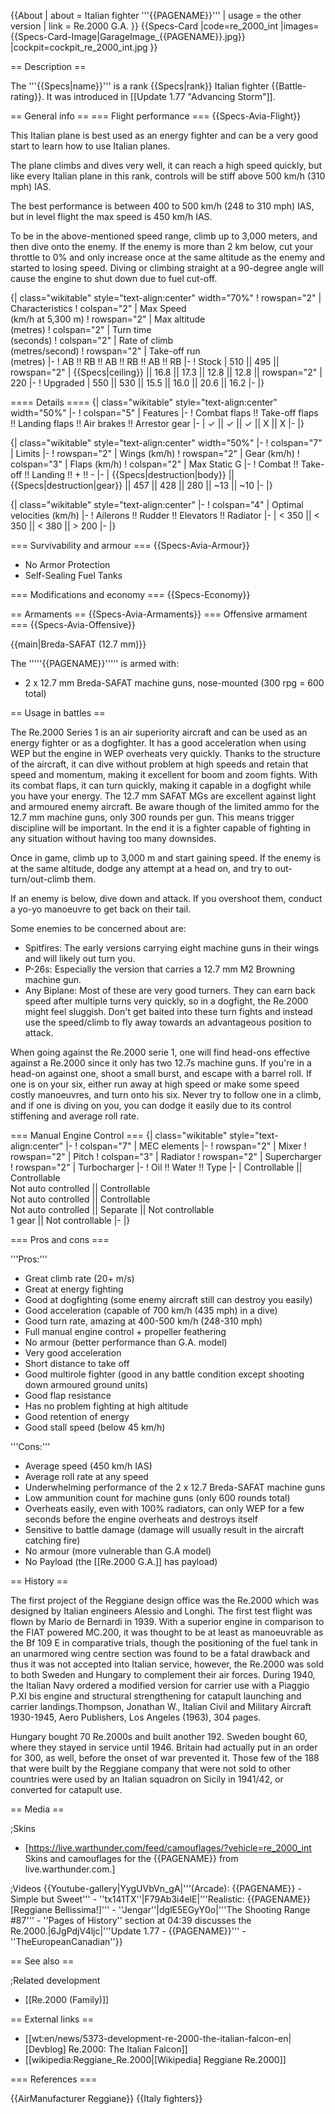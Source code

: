 {{About
| about = Italian fighter '''{{PAGENAME}}'''
| usage = the other version
| link = Re.2000 G.A.
}}
{{Specs-Card
|code=re_2000_int
|images={{Specs-Card-Image|GarageImage_{{PAGENAME}}.jpg}}
|cockpit=cockpit_re_2000_int.jpg
}}

== Description ==

<!-- ''In the description, the first part should be about the history of and the creation and combat usage of the aircraft, as well as its key features. In the second part, tell the reader about the aircraft in the game. Insert a screenshot of the vehicle, so that if the novice player does not remember the vehicle by name, he will immediately understand what kind of vehicle the article is talking about.'' -->

The '''{{Specs|name}}''' is a rank {{Specs|rank}} Italian fighter {{Battle-rating}}. It was introduced in [[Update 1.77 "Advancing Storm"]].

== General info ==
=== Flight performance ===
{{Specs-Avia-Flight}}

<!-- ''Describe how the aircraft behaves in the air. Speed, manoeuvrability, acceleration and allowable loads - these are the most important characteristics of the vehicle.'' -->

This Italian plane is best used as an energy fighter and can be a very good start to learn how to use Italian planes.

The plane climbs and dives very well, it can reach a high speed quickly, but like every Italian plane in this rank, controls will be stiff above 500 km/h (310 mph) IAS.

The best performance is between 400 to 500 km/h (248 to 310 mph) IAS, but in level flight the max speed is 450 km/h IAS.

To be in the above-mentioned speed range, climb up to 3,000 meters, and then dive onto the enemy. If the enemy is more than 2 km below, cut your throttle to 0% and only increase once at the same altitude as the enemy and started to losing speed. Diving or climbing straight at a 90-degree angle will cause the engine to shut down due to fuel cut-off.

{| class="wikitable" style="text-align:center" width="70%"
! rowspan="2" | Characteristics
! colspan="2" | Max Speed<br>(km/h at 5,300 m)
! rowspan="2" | Max altitude<br>(metres)
! colspan="2" | Turn time<br>(seconds)
! colspan="2" | Rate of climb<br>(metres/second)
! rowspan="2" | Take-off run<br>(metres)
|-
! AB !! RB !! AB !! RB !! AB !! RB
|-
! Stock
| 510 || 495 || rowspan="2" | {{Specs|ceiling}} || 16.8 || 17.3 || 12.8 || 12.8 || rowspan="2" | 220
|-
! Upgraded
| 550 || 530 || 15.5 || 16.0 || 20.6 || 16.2
|-
|}

==== Details ====
{| class="wikitable" style="text-align:center" width="50%"
|-
! colspan="5" | Features
|-
! Combat flaps !! Take-off flaps !! Landing flaps !! Air brakes !! Arrestor gear
|-
| ✓ || ✓ || ✓ || X || X <!-- ✓ -->
|-
|}

{| class="wikitable" style="text-align:center" width="50%"
|-
! colspan="7" | Limits
|-
! rowspan="2" | Wings (km/h)
! rowspan="2" | Gear (km/h)
! colspan="3" | Flaps (km/h)
! colspan="2" | Max Static G
|-
! Combat !! Take-off !! Landing !! + !! -
|-
| {{Specs|destruction|body}} || {{Specs|destruction|gear}} || 457 || 428 || 280 || ~13 || ~10
|-
|}

{| class="wikitable" style="text-align:center"
|-
! colspan="4" | Optimal velocities (km/h)
|-
! Ailerons !! Rudder !! Elevators !! Radiator
|-
| < 350 || < 350 || < 380 || > 200
|-
|}

=== Survivability and armour ===
{{Specs-Avia-Armour}}

<!-- ''Examine the survivability of the aircraft. Note how vulnerable the structure is and how secure the pilot is, whether the fuel tanks are armoured, etc. Describe the armour, if there is any, and also mention the vulnerability of other critical aircraft systems.'' -->

- No Armor Protection
- Self-Sealing Fuel Tanks

=== Modifications and economy ===
{{Specs-Economy}}

== Armaments ==
{{Specs-Avia-Armaments}}
=== Offensive armament ===
{{Specs-Avia-Offensive}}

<!-- ''Describe the offensive armament of the aircraft, if any. Describe how effective the cannons and machine guns are in a battle, and also what belts or drums are better to use. If there is no offensive weaponry, delete this subsection.'' -->

{{main|Breda-SAFAT (12.7 mm)}}

The '''''{{PAGENAME}}''''' is armed with:

- 2 x 12.7 mm Breda-SAFAT machine guns, nose-mounted (300 rpg = 600 total)

== Usage in battles ==

<!-- ''Describe the tactics of playing in the aircraft, the features of using aircraft in a team and advice on tactics. Refrain from creating a "guide" - do not impose a single point of view, but instead, give the reader food for thought. Examine the most dangerous enemies and give recommendations on fighting them. If necessary, note the specifics of the game in different modes (AB, RB, SB).'' -->

The Re.2000 Series 1 is an air superiority aircraft and can be used as an energy fighter or as a dogfighter. It has a good acceleration when using WEP but the engine in WEP overheats very quickly. Thanks to the structure of the aircraft, it can dive without problem at high speeds and retain that speed and momentum, making it excellent for boom and zoom fights. With its combat flaps, it can turn quickly, making it capable in a dogfight while you have your energy. The 12.7 mm SAFAT MGs are excellent against light and armoured enemy aircraft. Be aware though of the limited ammo for the 12.7 mm machine guns, only 300 rounds per gun. This means trigger discipline will be important. In the end it is a fighter capable of fighting in any situation without having too many downsides.

Once in game, climb up to 3,000 m and start gaining speed. If the enemy is at the same altitude, dodge any attempt at a head on, and try to out-turn/out-climb them.

If an enemy is below, dive down and attack. If you overshoot them, conduct a yo-yo manoeuvre to get back on their tail.

Some enemies to be concerned about are:

- Spitfires: The early versions carrying eight machine guns in their wings and will likely out turn you.
- P-26s: Especially the version that carries a 12.7 mm M2 Browning machine gun.
- Any Biplane: Most of these are very good turners. They can earn back speed after multiple turns very quickly, so in a dogfight, the Re.2000 might feel sluggish. Don't get baited into these turn fights and instead use the speed/climb to fly away towards an advantageous position to attack.

When going against the Re.2000 serie 1, one will find head-ons effective against a Re.2000 since it only has two 12.7s machine guns. If you're in a head-on against one, shoot a small burst, and escape with a barrel roll. If one is on your six, either run away at high speed or make some speed costly manoeuvres, and turn onto his six. Never try to follow one in a climb, and if one is diving on you, you can dodge it easily due to its control stiffening and average roll rate.

=== Manual Engine Control ===
{| class="wikitable" style="text-align:center"
|-
! colspan="7" | MEC elements
|-
! rowspan="2" | Mixer
! rowspan="2" | Pitch
! colspan="3" | Radiator
! rowspan="2" | Supercharger
! rowspan="2" | Turbocharger
|-
! Oil !! Water !! Type
|-
| Controllable || Controllable<br>Not auto controlled || Controllable<br>Not auto controlled || Controllable<br>Not auto controlled || Separate || Not controllable<br>1 gear || Not controllable
|-
|}

=== Pros and cons ===

<!-- ''Summarise and briefly evaluate the vehicle in terms of its characteristics and combat effectiveness. Mark its pros and cons in the bulleted list. Try not to use more than 6 points for each of the characteristics. Avoid using categorical definitions such as "bad", "good" and the like - use substitutions with softer forms such as "inadequate" and "effective".'' -->

'''Pros:'''

- Great climb rate (20+ m/s)
- Great at energy fighting
- Good at dogfighting (some enemy aircraft still can destroy you easily)
- Good acceleration (capable of 700 km/h (435 mph) in a dive)
- Good turn rate, amazing at 400-500 km/h (248-310 mph)
- Full manual engine control + propeller feathering
- No armour (better performance than G.A. model)
- Very good acceleration
- Short distance to take off
- Good multirole fighter (good in any battle condition except shooting down armoured ground units)
- Good flap resistance
- Has no problem fighting at high altitude
- Good retention of energy
- Good stall speed (below 45 km/h)

'''Cons:'''

- Average speed (450 km/h IAS)
- Average roll rate at any speed
- Underwhelming performance of the 2 x 12.7 Breda-SAFAT machine guns
- Low ammunition count for machine guns (only 600 rounds total)
- Overheats easily, even with 100% radiators, can only WEP for a few seconds before the engine overheats and destroys itself
- Sensitive to battle damage (damage will usually result in the aircraft catching fire)
- No armour (more vulnerable than G.A model)
- No Payload (the [[Re.2000 G.A.]] has payload)

== History ==

<!-- ''Describe the history of the creation and combat usage of the aircraft in more detail than in the introduction. If the historical reference turns out to be too long, take it to a separate article, taking a link to the article about the vehicle and adding a block "/History" (example: <nowiki>https://wiki.warthunder.com/(Vehicle-name)/History</nowiki>) and add a link to it here using the <code>main</code> template. Be sure to reference text and sources by using <code><nowiki><ref></ref></nowiki></code>, as well as adding them at the end of the article with <code><nowiki><references /></nowiki></code>. This section may also include the vehicle's dev blog entry (if applicable) and the in-game encyclopedia description (under <code><nowiki>=== In-game description ===</nowiki></code>, also if applicable).'' -->

The first project of the Reggiane design office was the Re.2000 which was designed by Italian engineers Alessio and Longhi. The first test flight was flown by Mario de Bernardi in 1939. With a superior engine in comparison to the FIAT powered MC.200, it was thought to be at least as manoeuvrable as the Bf 109 E in comparative trials, though the positioning of the fuel tank in an unarmored wing centre section was found to be a fatal drawback and thus it was not accepted into Italian service, however, the Re.2000 was sold to both Sweden and Hungary to complement their air forces. During 1940, the Italian Navy ordered a modified version for carrier use with a Piaggio P.XI bis engine and structural strengthening for catapult launching and carrier landings.<ref>Thompson, Jonathan W., Italian Civil and Military Aircraft 1930-1945, Aero Publishers, Los Angeles (1963), 304 pages.</ref>

Hungary bought 70 Re.2000s and built another 192. Sweden bought 60, where they stayed in service until 1946. Britain had actually put in an order for 300, as well, before the onset of war prevented it. Those few of the 188 that were built by the Reggiane company that were not sold to other countries were used by an Italian squadron on Sicily in 1941/42, or converted for catapult use.

== Media ==

<!-- ''Excellent additions to the article would be video guides, screenshots from the game, and photos.'' -->

;Skins

- [https://live.warthunder.com/feed/camouflages/?vehicle=re_2000_int Skins and camouflages for the {{PAGENAME}} from live.warthunder.com.]

;Videos
{{Youtube-gallery|YygUVbVn_gA|'''(Arcade): {{PAGENAME}} - Simple but Sweet''' - ''tx141TX''|F79Ab3i4elE|'''Realistic: {{PAGENAME}} [Reggiane Bellissima!]''' - ''Jengar''|dglE5EGyY0o|'''The Shooting Range #87''' - ''Pages of History'' section at 04:39 discusses the Re.2000.|6JgPdjV4ljc|'''Update 1.77 - {{PAGENAME}}''' - ''TheEuropeanCanadian''}}

== See also ==

<!-- ''Links to the articles on the War Thunder Wiki that you think will be useful for the reader, for example:''
* ''reference to the series of the aircraft;''
* ''links to approximate analogues of other nations and research trees.'' -->

;Related development

- [[Re.2000 (Family)]]

== External links ==

<!-- ''Paste links to sources and external resources, such as:''
* ''topic on the official game forum;''
* ''other literature.'' -->

- [[wt:en/news/5373-development-re-2000-the-italian-falcon-en|[Devblog] Re.2000: The Italian Falcon]]
- [[wikipedia:Reggiane_Re.2000|[Wikipedia] Reggiane Re.2000]]

=== References ===
<references />

{{AirManufacturer Reggiane}}
{{Italy fighters}}

